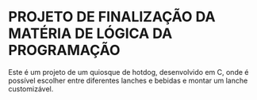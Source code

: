 # PROJETO DE FINALIZAÇÃO DA MATÉRIA DE LÓGICA DA PROGRAMAÇÃO

Este é um projeto de um quiosque de hotdog, desenvolvido em C, onde é possível escolher entre diferentes lanches e bebidas e montar um lanche customizável.
